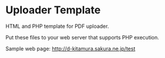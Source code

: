 # Uploader Template
HTML and PHP template for PDF uploader.

Put these files to your web server that supports PHP execution.

Sample web page: http://d-kitamura.sakura.ne.jp/test